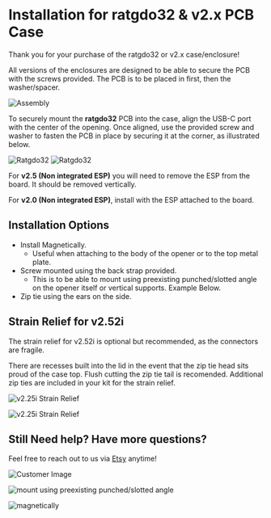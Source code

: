 # Installation for ratgdo32 & v2.x PCB Case
Thank you for your purchase of the ratgdo32 or v2.x case/enclosure!

All versions of the enclosures are designed to be able to secure the PCB with the screws provided. The PCB is to be placed in first, then the washer/spacer. 

![Assembly](images/assembly_web.png)

To securely mount the **ratgdo32** PCB into the case, align the USB-C port with the center of the opening. Once aligned, use the provided screw and washer to fasten the PCB in place by securing it at the corner, as illustrated below. 

![Ratgdo32](images/ratgdo32_hole_s.png)
![Ratgdo32](images/ratgdo32_screw.png)

For **v2.5 (Non integrated ESP)** you will need to remove the ESP from the board. It should be removed vertically.

For **v2.0 (Non integrated ESP)**, install with the ESP attached to the board.

## Installation Options
* Install Magnetically. 
    * Useful when attaching to the body of the opener or to the top metal plate. 
* Screw mounted using the back strap provided. 
    * This is to be able to mount using preexisting punched/slotted angle on the opener itself or vertical supports. Example Below.
* Zip tie using the ears on the side.

## Strain Relief for v2.52i
The strain relief for v2.52i is optional but recommended, as the connectors are fragile. 

There are recesses built into the lid in the event that the zip tie head sits proud of the case top. Flush cutting the zip tie tail is recomended. Additional zip ties are included in your kit for the strain relief.

![v2.25i Strain Relief](images/v2.52i_strain_1.png)

![v2.25i Strain Relief](images/v2.52i_strain_2.png)

## Still Need help? Have more questions?
Feel free to reach out to us via [Etsy](https://watchtower3d.etsy.com) anytime!

![Customer Image](images/rat_enc_cus.png)

![mount using preexisting punched/slotted angle](images/rat_enc_back_strap.png)

![magnetically](images/rat_enc_magnetically.png)